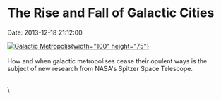 The Rise and Fall of Galactic Cities
====================================

Date: 2013-12-18 21:12:00

[![Galactic
Metropolis](http://www.jpl.nasa.gov/images/spitzer/20131218/pia17565-th.jpg){width="100"
height="75"}](http://www.jpl.nasa.gov/news/news.php?release=2013-371&rn=news.xml&rst=3992)\
\
How and when galactic metropolises cease their opulent ways is the
subject of new research from NASA\'s Spitzer Space Telescope.

\
\
